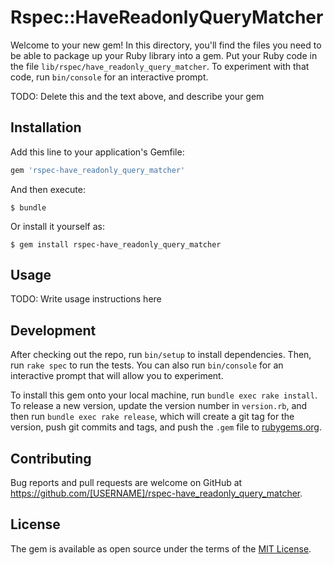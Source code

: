 # Rspec::HaveReadonlyQueryMatcher

Welcome to your new gem! In this directory, you'll find the files you need to be able to package up your Ruby library into a gem. Put your Ruby code in the file `lib/rspec/have_readonly_query_matcher`. To experiment with that code, run `bin/console` for an interactive prompt.

TODO: Delete this and the text above, and describe your gem

## Installation

Add this line to your application's Gemfile:

```ruby
gem 'rspec-have_readonly_query_matcher'
```

And then execute:

    $ bundle

Or install it yourself as:

    $ gem install rspec-have_readonly_query_matcher

## Usage

TODO: Write usage instructions here

## Development

After checking out the repo, run `bin/setup` to install dependencies. Then, run `rake spec` to run the tests. You can also run `bin/console` for an interactive prompt that will allow you to experiment.

To install this gem onto your local machine, run `bundle exec rake install`. To release a new version, update the version number in `version.rb`, and then run `bundle exec rake release`, which will create a git tag for the version, push git commits and tags, and push the `.gem` file to [rubygems.org](https://rubygems.org).

## Contributing

Bug reports and pull requests are welcome on GitHub at https://github.com/[USERNAME]/rspec-have_readonly_query_matcher.

## License

The gem is available as open source under the terms of the [MIT License](https://opensource.org/licenses/MIT).
